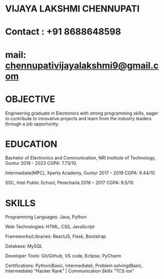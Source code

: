 # VIJAYA LAKSHMI CHENNUPATI
# Contact : +91 8688648598  
# mail: chennupativijayalakshmi9@gmail.com
# OBJECTIVE
Engineering graduate in Electronics with strong programming skills, eager to contribute to innovative
projects and learn from the industry leaders through a job opportunity.
# EDUCATION
Bachelor of Electronics and Communication, NRI Institute of Technology, Guntur 2019 - 2023
CGPA: 7.73/10.

Intermediate(MPC), Xperts Academy, Guntur 2017 – 2019
CGPA: 9.44/10

SSC, Intel Public School, Perecharla 2016 – 2017
CGPA: 9.5/10
# SKILLS
 Programming Languages: Java, Python
 
 Web Technologies: HTML, CSS, JavaScript
 
 Frameworks/Libraries: ReactJS, Flask, Bootstrap
 
 Database: MySQL
 
 Developer Tools: Git/Github, VS code, Eclipse, PyCharm
 
 Certifications: Python(Basic, intermediate), Problem solving(Basic, Intermediate)
 “Hacker Rank” | Communication Skills “TCS ion”
